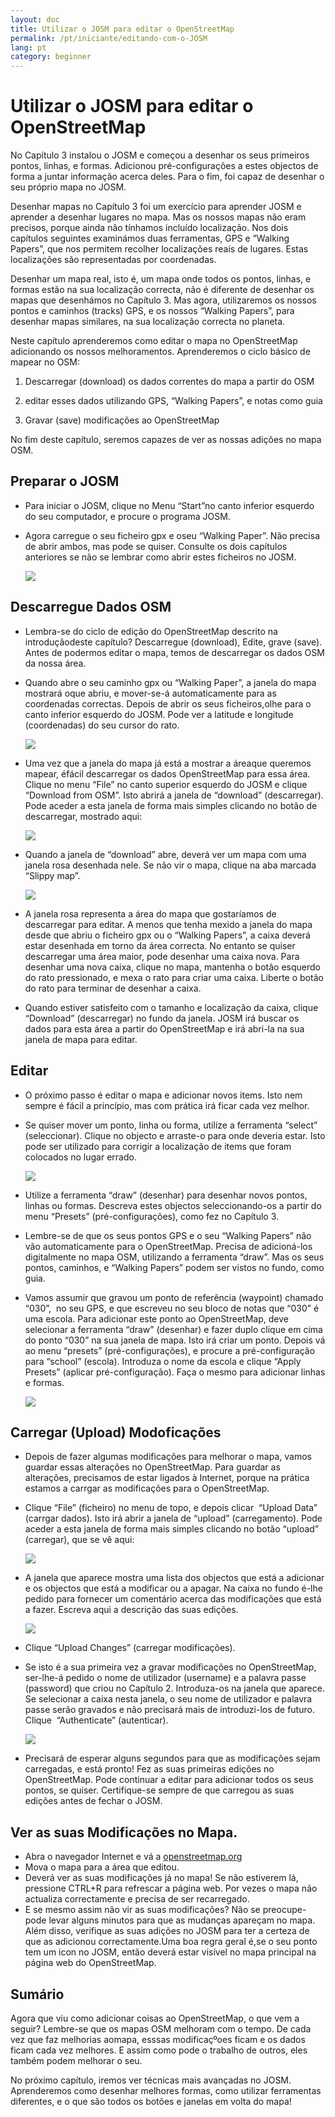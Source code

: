 ```yaml
---
layout: doc
title: Utilizar o JOSM para editar o OpenStreetMap
permalink: /pt/iniciante/editando-com-o-JOSM
lang: pt
category: beginner
---
```


Utilizar o JOSM para editar o OpenStreetMap
===========================================

No Capítulo 3 instalou o JOSM e começou a desenhar os seus primeiros
pontos, linhas, e formas. Adicionou pré-configurações a estes objectos
de forma a juntar informação acerca deles. Para o fim, foi capaz de
desenhar o seu próprio mapa no JOSM.

Desenhar mapas no Capítulo 3 foi um exercício para aprender JOSM e
aprender a desenhar lugares no mapa. Mas os nossos mapas não eram
precisos, porque ainda não tínhamos incluído localização. Nos dois
capítulos seguintes examinámos duas ferramentas, GPS e ”Walking Papers”,
que nos permitem recolher localizações reais de lugares. Estas
localizações são representadas por coordenadas.

Desenhar um mapa real, isto é, um mapa onde todos os pontos, linhas, e
formas estão na sua localização correcta, não é diferente de desenhar os
mapas que desenhámos no Capítulo 3. Mas agora, utilizaremos os nossos
pontos e caminhos (tracks) GPS, e os nossos “Walking Papers”, para
desenhar mapas similares, na sua localização correcta no planeta.

Neste capítulo aprenderemos como editar o mapa no OpenStreetMap
adicionando os nossos melhoramentos. Aprenderemos o ciclo básico de
mapear no OSM:

1) Descarregar (download) os dados correntes do mapa a partir do OSM

2) editar esses dados utilizando GPS, “Walking Papers”, e notas como
guia

3) Gravar (save) modificações ao OpenStreetMap

No fim deste capítulo, seremos capazes de ver as nossas adições no mapa
OSM.

Preparar o JOSM
---------------

-  Para iniciar o JOSM, clique no Menu “Start”no canto inferior
    esquerdo do seu computador, e procure o programa JOSM.

-  Agora carregue o seu ficheiro gpx e oseu “Walking Paper”. Não
    precisa de abrir ambos, mas pode se quiser. Consulte os dois
    capítulos anteriores se não se lembrar como abrir estes ficheiros no
    JOSM.

    ![]({{site.baseurl}}/images/pt_beg_ch6_image09.png)

Descarregue Dados OSM
---------------------

-  Lembra-se do ciclo de edição do OpenStreetMap descrito na
    introduçãodeste capítulo? Descarregue (download), Edite, grave
    (save). Antes de podermos editar o mapa, temos de descarregar os
    dados OSM da nossa área.

-  Quando abre o seu caminho gpx ou “Walking Paper”, a janela do mapa
    mostrará oque abriu, e mover-se-á automaticamente para as
    coordenadas correctas. Depois de abrir os seus ficheiros,olhe para o
    canto inferior esquerdo do JOSM. Pode ver a latitude e longitude
    (coordenadas) do seu cursor do rato.

    ![]({{site.baseurl}}/images/pt_beg_ch6_image01.png)

-  Uma vez que a janela do mapa já está a mostrar a áreaque queremos
    mapear, éfácil descarregar os dados OpenStreetMap para essa área.
    Clique no menu “File” no canto superior esquerdo do JOSM e clique
    “Download from OSM”. Isto abrirá a janela de “download”
    (descarregar). Pode aceder a esta janela de forma mais simples
    clicando no botão de descarregar, mostrado aqui:

    ![]({{site.baseurl}}/images/pt_beg_ch6_image08.png)

-  Quando a janela de “download” abre, deverá ver um mapa com uma
    janela rosa desenhada nele. Se não vir o mapa, clique na aba marcada
    “Slippy map”.

    ![]({{site.baseurl}}/images/pt_beg_ch6_image02.png)

-  A janela rosa representa a área do mapa que gostaríamos de
    descarregar para editar. A menos que tenha mexido a janela do mapa
    desde que abriu o ficheiro gpx ou o “Walking Papers”, a caixa deverá
    estar desenhada em torno da área correcta. No entanto se quiser
    descarregar uma área maior, pode desenhar uma caixa nova. Para
    desenhar uma nova caixa, clique no mapa, mantenha o botão esquerdo
    do rato pressionado, e mexa o rato para criar uma caixa. Liberte o
    botão do rato para terminar de desenhar a caixa.
-  Quando estiver satisfeito com o tamanho e localização da caixa,
    clique “Download” (descarregar) no fundo da janela. JOSM irá buscar
    os dados para esta área a partir do OpenStreetMap e irá abri-la na
    sua janela de mapa para editar.

Editar
------

-  O próximo passo é editar o mapa e adicionar novos items. Isto nem
    sempre é fácil a princípio, mas com prática irá ficar cada vez
    melhor.
-  Se quiser mover um ponto, linha ou forma, utilize a ferramenta
    “select” (seleccionar). Clique no objecto e arraste-o para onde
    deveria estar. Isto pode ser utilizado para corrigir a localização
    de items que foram colocados no lugar errado.

    ![]({{site.baseurl}}/images/pt_beg_ch6_image05.png)

-  Utilize a ferramenta “draw” (desenhar) para desenhar novos pontos,
    linhas ou formas. Descreva estes objectos seleccionando-os a partir
    do menu “Presets” (pré-configurações), como fez no Capítulo 3.
-  Lembre-se de que os seus pontos GPS e o seu “Walking Papers” não vão
    automaticamente para o OpenStreetMap. Precisa de adicioná-los
    digitalmente no mapa OSM, utilizando a ferramenta “draw”. Mas os
    seus pontos, caminhos, e “Walking Papers” podem ser vistos no fundo,
    como guia.
-  Vamos assumir que gravou um ponto de referência (waypoint) chamado
    “030”,  no seu GPS, e que escreveu no seu bloco de notas que “030” é
    uma escola. Para adicionar este ponto ao OpenStreetMap, deve
    selecionar a ferramenta “draw” (desenhar) e fazer duplo clique em
    cima do ponto “030” na sua janela de mapa. Isto irá criar um ponto.
    Depois vá ao menu “presets” (pré-configurações), e procure a
    pré-configuração para “school” (escola). Introduza o nome da escola
    e clique “Apply Presets” (aplicar pré-configuração). Faça o mesmo
    para adicionar linhas e formas.

    ![]({{site.baseurl}}/images/pt_beg_ch6_image04.png)

Carregar (Upload) Modoficações
------------------------------

-  Depois de fazer algumas modificações para melhorar o mapa, vamos
    guardar essas alterações no OpenStreetMap. Para guardar as
    alterações, precisamos de estar ligados à Internet, porque na
    prática estamos a carrgar as modificações para o OpenStreetMap.
-  Clique “File” (ficheiro) no menu de topo, e depois clicar  “Upload
    Data” (carrgar dados). Isto irá abrir a janela de “upload”
    (carregamento). Pode aceder a esta janela de forma mais simples
    clicando no botão “upload” (carregar), que se vê aqui:

    ![]({{site.baseurl}}/images/pt_beg_ch6_image00.png)

-  A janela que aparece mostra uma lista dos objectos que está a
    adicionar e os objectos que está a modificar ou a apagar. Na caixa
    no fundo é-lhe pedido para fornecer um comentário acerca das
    modificações que está a fazer. Escreva aqui a descrição das suas
    edições.

    ![]({{site.baseurl}}/images/pt_beg_ch6_image03.png)

-  Clique “Upload Changes” (carregar modificações).
-  Se isto é a sua primeira vez a gravar modificações no OpenStreetMap,
    ser-lhe-á pedido o nome de utilizador (username) e a palavra passe
    (password) que criou no Capítulo 2. Introduza-os na janela que
    aparece. Se selecionar a caixa nesta janela, o seu nome de
    utilizador e palavra passe serão gravados e não precisará mais de
    introduzi-los de futuro. Clique  “Authenticate” (autenticar).

    ![]({{site.baseurl}}/images/pt_beg_ch6_image06.png)

-  Precisará de esperar alguns segundos para que as modificações sejam
    carregadas, e está pronto! Fez as suas primeiras edições no
    OpenStreetMap. Pode continuar a editar para adicionar todos os seus
    pontos, se quiser. Certifique-se sempre de que carregou as suas
    edições antes de fechar o JOSM.

Ver as suas Modificações no Mapa.
---------------------------------

-  Abra o navegador Internet e vá a
    [openstreetmap.org](http://openstreetmap.org)
-  Mova o mapa para a área que editou.
-  Deverá ver as suas modificações já no mapa! Se não estiverem lá,
    pressione CTRL+R para refrescar a página web. Por vezes o mapa não
    actualiza correctamente e precisa de ser recarregado.
-  E se mesmo assim não vir as suas modificações? Não se preocupe- pode
    levar alguns minutos para que as mudanças apareçam no mapa. Além
    disso, verifique as suas adições no JOSM para ter a certeza de que
    as adicionou correctamente.Uma boa regra geral é,se o seu ponto tem
    um icon no JOSM, então deverá estar visível no mapa principal na
    página web do OpenStreetMap.

Sumário
-------

Agora que viu como adicionar coisas ao OpenStreetMap, o que vem a
seguir? Lembre-se que os mapas OSM melhoram com o tempo. De cada vez que
faz melhorias aomapa, esssas modificaçºoes ficam e os dados ficam cada
vez melhores. E assim como pode o trabalho de outros, eles também podem
melhorar o seu.

No próximo capítulo, iremos ver técnicas mais avançadas no JOSM.
Aprenderemos como desenhar melhores formas, como utilizar ferramentas
diferentes, e o que são todos os botões e janelas em volta do mapa!
